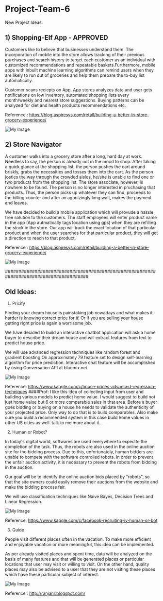 # Project-Team-6

New Project Ideas: 

## 1) Shopping-Elf App - APPROVED

Customers like to believe that businesses understand them. The incorporation of mobile into the store allows tracking of their previous purchases and search history to target each customer as an individual with customized recommendations and repeatable baskets.Furthermore, mobile apps with inbuilt machine learning algorithms can remind users when they are likely to run out of groceries and help them prepare the to-buy list automatically.

 
Customer scans reciepts on App, App stores analyzes data and user gets notifications on low inventory, automated shopping lists every month/weekly and nearest store suggestions. Buying patterns can be analyzed for diet and health products recommendations etc.
 

Reference : https://blog.aspiresys.com/retail/building-a-better-in-store-grocery-experience/ 
 
![My Image](https://github.com/SJSU272LabS17/Project-Team-6/blob/master/Prestore.png)



## 2) Store Navigator

A customer walks into a grocery store after a long, hard day at work. Needless to say, the person is already not in the mood to shop. After taking a quick glance at the shopping list, the person pushes the cart around briskly, grabs the necessities and tosses them into the cart. As the person jostles the way through the crowded aisles, he/she is unable to find one or two products from the shopping list. The store associate, however, is nowhere to be found. The person is no longer interested in pruchasing that products. Thus, the person picks up whatever they can find, proceeds to the billing counter and after an agonizingly long wait, makes the payment and leaves.

We have decided to build a mobile application which will provude a hassle free solution to the customers. 
The staff employees will enter product name in the app (App autmatically tags location using gps) when they are refilling the stock in the store. Our app will track the exact location of that particular product and when the user searches for that particular product, they will get a direction to reach to that product.

Reference : https://blog.aspiresys.com/retail/building-a-better-in-store-grocery-experience/ 

![My Image](https://github.com/SJSU272LabS17/Project-Team-6/blob/master/Instore.png)

#######################################################################################
## Old Ideas:

1) Pricify

Finding your dream house is painstaking job nowadays and what makes it harder is knowing correct price for it! 
Or 
If you are selling your house getting right price is again a worrisome job.

We have decided to build an interactive chatbot application will ask a home buyer to describe their dream house and will extract features from text to predict house price. 

We will use advanced regression techniques like random forest and gradient boosting 
On approximately 79 feature set to design self-learning algorithm for price prediction.
Interactive chat feature will be accomplished by using Conversation API at bluemix.net

![My Image](https://github.com/SJSU272LabS17/Project-Team-6/blob/master/precify.png)

Reference: https://www.kaggle.com/c/house-prices-advanced-regression-techniques
####Prof: I like this idea of collecting input from user and building various models to predict home value. I would suggest to build not just home value but 6 or more comparable sales in that area. Before a buyer goes bidding or buying on a house he needs to validate the authenticity of your projected price. Only way to do that is to build comparables.
Also make sure you build a recommended system in this case build home values in other US cities as well. talk to me more about it.. 

2) Human or Robot?

In today's digital world, softwares are used everywhere to expedite the completion of the task.  Thus, the robots are also used in the online auction site for the bidding process. Due to this, unfortunately, human bidders are unable to compete with the software controlled robots. 
In order to prevent the unfair auction activity, it is necessary to prevent the robots from bidding in the auction.

Our goal will be to identify the online auction bids placed by "robots", so that the site owners could easily remove their auctions from the website and make the bidding process fair.

We will use classification techniques like Naive Bayes, Decision Trees and Linear Regression.

![My Image](https://github.com/SJSU272LabS17/Project-Team-6/blob/master/robot.png)

Reference: https://www.kaggle.com/c/facebook-recruiting-iv-human-or-bot

3) Guide

People visit different places often in the vacation. To make more efficient and enjoyable vacation or more meaningful, this idea can be implemented.

As per already visited places and spent time, data will be analyzed on the basis of many features and that will be generated places or particular locations that user may visit or willing to visit. On the other hand, quality places may also be advised to a user that they are not visiting these places which have these particular subject of interest.


![My Image](https://github.com/SJSU272LabS17/Project-Team-6/blob/master/guide.png)

Reference : http://ranjanr.blogspot.com/ 
